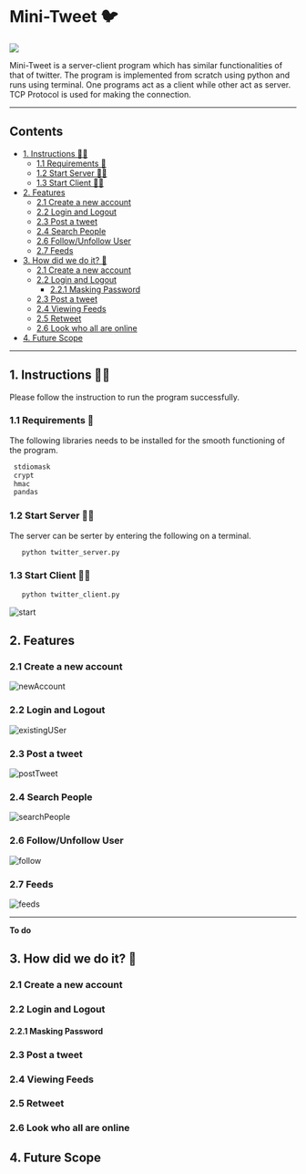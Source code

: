 # Mini-Tweet :bird: <!-- omit in toc -->

![](https://img.shields.io/static/v1?message=Python&logo=python&labelColor=5c5c5c&color=1182c3&logoColor=white&label=Code) 

Mini-Tweet is a server-client program which has similar functionalities of that of twitter. The program is implemented from scratch using python and runs using terminal. One programs act as a client while other act as server. TCP Protocol is used for making the connection.

---

## Contents <!-- omit in toc -->

- [1. Instructions 👨‍🏫](#1-instructions-)
  - [1.1 Requirements 🧾](#11-requirements-)
  - [1.2 Start Server 👨‍💻](#12-start-server-)
  - [1.3 Start Client :man_in_tuxedo:](#13-start-client-man_in_tuxedo)
- [2. Features](#2-features)
  - [2.1 Create a new account](#21-create-a-new-account)
  - [2.2 Login and Logout](#22-login-and-logout)
  - [2.3 Post a tweet](#23-post-a-tweet)
  - [2.4 Search People](#24-search-people)
  - [2.6 Follow/Unfollow User](#26-followunfollow-user)
  - [2.7 Feeds](#27-feeds)
- [3. How did we do it? 🤔](#3-how-did-we-do-it-)
  - [2.1 Create a new account](#21-create-a-new-account-1)
  - [2.2 Login and Logout](#22-login-and-logout-1)
    - [2.2.1 Masking Password](#221-masking-password)
  - [2.3 Post a tweet](#23-post-a-tweet-1)
  - [2.4 Viewing Feeds](#24-viewing-feeds)
  - [2.5 Retweet](#25-retweet)
  - [2.6 Look who all are online](#26-look-who-all-are-online)
- [4. Future Scope](#4-future-scope)

---

## 1. Instructions 👨‍🏫

Please follow the instruction to run the program successfully.

### 1.1 Requirements 🧾

The following libraries needs to be installed for the smooth functioning of the program.

```bash
 stdiomask
 crypt
 hmac
 pandas
```

### 1.2 Start Server 👨‍💻

The server can be serter by entering the following on a terminal.

 ```bash
    python twitter_server.py
 ```

### 1.3 Start Client :man_in_tuxedo:

```bash
   python twitter_client.py
```

![start](./images/start.png)

## 2. Features 

### 2.1 Create a new account

![newAccount](./images/newAccount.png)

### 2.2 Login and Logout

![existingUSer](./images/existingU.png)

### 2.3 Post a tweet

![postTweet](./images/postTweet.png)

### 2.4 Search People

![searchPeople](./images/searchPeople.png)


### 2.6 Follow/Unfollow User

![follow](./images/follow.png)

### 2.7 Feeds

![feeds](./images/feeds.png)

---
**To do**
## 3. How did we do it? 🤔

### 2.1 Create a new account

### 2.2 Login and Logout

#### 2.2.1 Masking Password

### 2.3 Post a tweet

### 2.4 Viewing Feeds

### 2.5 Retweet

### 2.6 Look who all are online

## 4. Future Scope